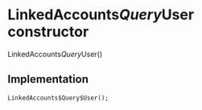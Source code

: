


# LinkedAccounts$Query$User constructor







LinkedAccounts$Query$User()





## Implementation

```dart
LinkedAccounts$Query$User();
```







